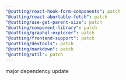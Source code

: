 ```yaml
---
"@cutting/react-hook-form-components": patch
"@cutting/react-abortable-fetch": patch
"@cutting/use-get-parent-size": patch
"@cutting/component-library": patch
"@cutting/graphql-explorer": patch
"@cutting/frontend-support": patch
"@cutting/devtools": patch
"@cutting/markdown": patch
"@cutting/util": patch
---
```


major dependency update
